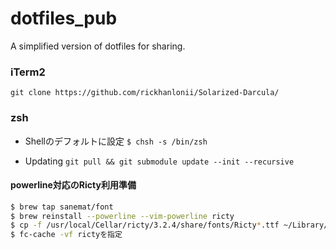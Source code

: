 # dotfiles_pub

A simplified version of dotfiles for sharing.

### iTerm2
`git clone https://github.com/rickhanlonii/Solarized-Darcula/`

### zsh
- Shellのデフォルトに設定 
`$ chsh -s /bin/zsh`

- Updating 
`git pull && git submodule update --init --recursive`

#### powerline対応のRicty利用準備
```sh
$ brew tap sanemat/font
$ brew reinstall --powerline --vim-powerline ricty
$ cp -f /usr/local/Cellar/ricty/3.2.4/share/fonts/Ricty*.ttf ~/Library/Fonts/
$ fc-cache -vf rictyを指定
```

